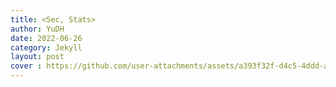 ```yaml
---
title: <Sec, Stats>
author: YuDH
date: 2022-06-26
category: Jekyll
layout: post
cover : https://github.com/user-attachments/assets/a393f32f-d4c5-4ddd-a32a-3f58656b6fe6
---
```

